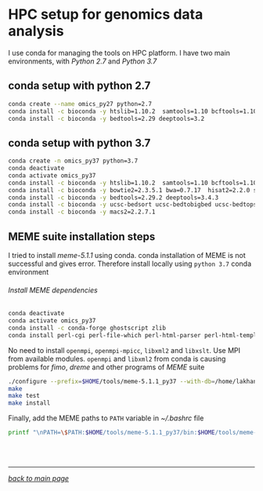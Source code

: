 # HPC setup for genomics data analysis
I use conda for managing the tools on HPC platform. I have two main environments, with *Python 2.7* and *Python 3.7*

## conda setup with python 2.7
```bash
conda create --name omics_py27 python=2.7
conda install -c bioconda -y htslib=1.10.2  samtools=1.10 bcftools=1.10.1
conda install -c bioconda -y bedtools=2.29 deeptools=3.2
```

## conda setup with python 3.7
```bash
conda create -n omics_py37 python=3.7
conda deactivate
conda activate omics_py37
conda install -c bioconda -y htslib=1.10.2  samtools=1.10 bcftools=1.10.1
conda install -c bioconda -y bowtie2=2.3.5.1 bwa=0.7.17  hisat2=2.2.0 stringtie=2.1.2
conda install -c bioconda -y bedtools=2.29.2 deeptools=3.4.3
conda install -c bioconda -y ucsc-bedsort ucsc-bedtobigbed ucsc-bedtopsl ucsc-bedgraphtobigwig
conda install -c bioconda -y macs2=2.2.7.1
```

## MEME suite installation steps
I tried to install *meme-5.1.1* using conda. conda installation of MEME is not successful and gives error. Therefore install locally using `python 3.7` conda environment

###### Install *MEME* dependencies
```bash
conda deactivate
conda activate omics_py37
conda install -c conda-forge ghostscript zlib
conda install perl-cgi perl-file-which perl-html-parser perl-html-template perl-html-tree perl-json perl-log-log4perl perl-math-cdf perl-xml-parser perl-xml-simple perl-yaml
```

No need to install `openmpi`, `openmpi-mpicc`, `libxml2` and `libxslt`. Use MPI from available modules. `openmpi` and `libxml2` from conda is causing problems for *fimo*, *dreme* and other programs of *MEME* suite
```bash
./configure --prefix=$HOME/tools/meme-5.1.1_py37 --with-db=/home/lakhanp/tools/meme_database/motif_databases --enable-build-libxml2 --enable-build-libxslt
make
make test
make install
```

Finally, add the MEME paths to `PATH` variable in *~/.bashrc* file
```bash
printf "\nPATH=\$PATH:$HOME/tools/meme-5.1.1_py37/bin:$HOME/tools/meme-5.1.1_py37/libexec/meme-5.1.1\n\n" >> ~/.bashrc
```

<br><br>
___
*[back to main page](README.md)*